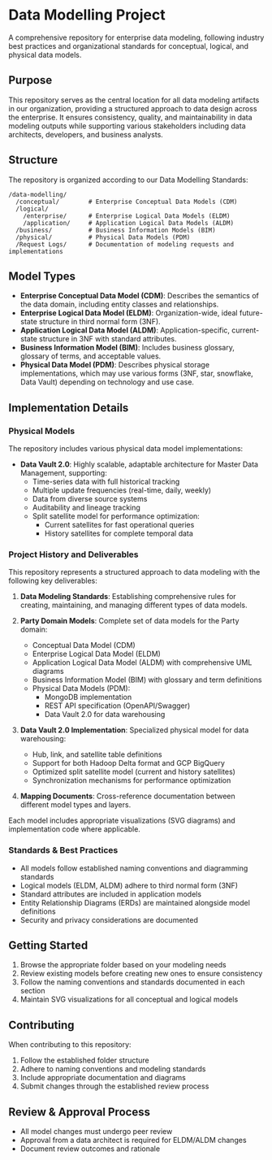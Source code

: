 # Data Modelling Project

A comprehensive repository for enterprise data modeling, following industry best practices and organizational standards for conceptual, logical, and physical data models.

## Purpose

This repository serves as the central location for all data modeling artifacts in our organization, providing a structured approach to data design across the enterprise. It ensures consistency, quality, and maintainability in data modeling outputs while supporting various stakeholders including data architects, developers, and business analysts.

## Structure

The repository is organized according to our Data Modelling Standards:

```
/data-modelling/
  /conceptual/        # Enterprise Conceptual Data Models (CDM)
  /logical/
    /enterprise/      # Enterprise Logical Data Models (ELDM)
    /application/     # Application Logical Data Models (ALDM)
  /business/          # Business Information Models (BIM)
  /physical/          # Physical Data Models (PDM)
  /Request Logs/      # Documentation of modeling requests and implementations
```

## Model Types

- **Enterprise Conceptual Data Model (CDM)**: Describes the semantics of the data domain, including entity classes and relationships.
- **Enterprise Logical Data Model (ELDM)**: Organization-wide, ideal future-state structure in third normal form (3NF).
- **Application Logical Data Model (ALDM)**: Application-specific, current-state structure in 3NF with standard attributes.
- **Business Information Model (BIM)**: Includes business glossary, glossary of terms, and acceptable values.
- **Physical Data Model (PDM)**: Describes physical storage implementations, which may use various forms (3NF, star, snowflake, Data Vault) depending on technology and use case.

## Implementation Details

### Physical Models

The repository includes various physical data model implementations:

- **Data Vault 2.0**: Highly scalable, adaptable architecture for Master Data Management, supporting:
  - Time-series data with full historical tracking
  - Multiple update frequencies (real-time, daily, weekly)
  - Data from diverse source systems
  - Auditability and lineage tracking
  - Split satellite model for performance optimization:
    - Current satellites for fast operational queries
    - History satellites for complete temporal data

### Project History and Deliverables

This repository represents a structured approach to data modeling with the following key deliverables:

1. **Data Modeling Standards**: Establishing comprehensive rules for creating, maintaining, and managing different types of data models.

2. **Party Domain Models**: Complete set of data models for the Party domain:
   - Conceptual Data Model (CDM)
   - Enterprise Logical Data Model (ELDM)
   - Application Logical Data Model (ALDM) with comprehensive UML diagrams
   - Business Information Model (BIM) with glossary and term definitions
   - Physical Data Models (PDM):
     - MongoDB implementation
     - REST API specification (OpenAPI/Swagger)
     - Data Vault 2.0 for data warehousing

3. **Data Vault 2.0 Implementation**: Specialized physical model for data warehousing:
   - Hub, link, and satellite table definitions
   - Support for both Hadoop Delta format and GCP BigQuery
   - Optimized split satellite model (current and history satellites)
   - Synchronization mechanisms for performance optimization

4. **Mapping Documents**: Cross-reference documentation between different model types and layers.

Each model includes appropriate visualizations (SVG diagrams) and implementation code where applicable.

### Standards & Best Practices

- All models follow established naming conventions and diagramming standards
- Logical models (ELDM, ALDM) adhere to third normal form (3NF)
- Standard attributes are included in application models
- Entity Relationship Diagrams (ERDs) are maintained alongside model definitions
- Security and privacy considerations are documented

## Getting Started

1. Browse the appropriate folder based on your modeling needs
2. Review existing models before creating new ones to ensure consistency
3. Follow the naming conventions and standards documented in each section
4. Maintain SVG visualizations for all conceptual and logical models

## Contributing

When contributing to this repository:

1. Follow the established folder structure
2. Adhere to naming conventions and modeling standards
3. Include appropriate documentation and diagrams
4. Submit changes through the established review process

## Review & Approval Process

- All model changes must undergo peer review
- Approval from a data architect is required for ELDM/ALDM changes
- Document review outcomes and rationale 
